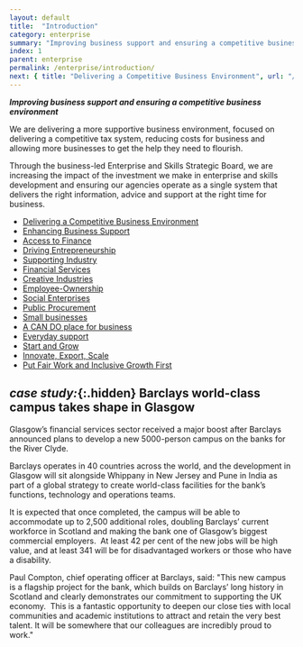 ```yaml
---
layout: default
title:  "Introduction"
category: enterprise
summary: "Improving business support and ensuring a competitive business environment"
index: 1
parent: enterprise
permalink: /enterprise/introduction/
next: { title: "Delivering a Competitive Business Environment", url: "/enterprise/competitive-business-environment/" }
---
```


***Improving business support and ensuring a competitive business environment***

We are delivering a more supportive business environment, focused on delivering a competitive tax system, reducing costs for business and allowing more businesses to get the help they need to flourish.  

Through the business-led Enterprise and Skills Strategic Board, we are increasing the impact of the investment we make in enterprise and skills development and ensuring our agencies operate as a single system that delivers the right information, advice and support at the right time for business.  

* [Delivering a Competitive Business Environment](/enterprise/competitive-business-environment/)
* [Enhancing Business Support](/enterprise/enhancing-business-support/)
* [Access to Finance](/enterprise/access-to-finance/)
* [Driving Entrepreneurship](/enterprise/driving-entrepreneurship/)
* [Supporting Industry](/enterprise/supporting-industry/)
* [Financial Services](/enterprise/financial-services/)
* [Creative Industries](/enterprise/creative-industries/)
* [Employee-Ownership](/enterprise/employee-ownership/)
* [Social Enterprises](/enterprise/social-enterprises/)
* [Public Procurement](/enterprise/public-procurement/)
* [Small businesses](/enterprise/small-businesses/)
* [A CAN DO place for business](/enterprise/can-do-place-business/)
* [Everyday support](/enterprise/everyday-support/)
* [Start and Grow](/enterprise/start-and-grow/)
* [Innovate, Export, Scale](/enterprise/innovate-export-scale/)
* [Put Fair Work and Inclusive Growth First](/enterprise/put-fair-work-and-inclusive-growth-first/)

<div class="case-study" markdown="1">

## *case study:*{:.hidden} Barclays world-class campus takes shape in Glasgow

Glasgow’s financial services sector received a major boost after Barclays announced plans to develop a new 5000-person campus on the banks for the River Clyde.  

Barclays operates in 40 countries across the world, and the development in Glasgow will sit alongside Whippany in New Jersey and Pune in India as part of a global strategy to create world-class facilities for the bank’s functions, technology and operations teams.  

It is expected that once completed, the campus will be able to accommodate up to 2,500 additional roles, doubling Barclays’ current workforce in Scotland and making the bank one of Glasgow’s biggest commercial employers.  At least 42 per cent of the new jobs will be high value, and at least 341 will be for disadvantaged workers or those who have a disability.  

Paul Compton, chief operating officer at Barclays, said: "This new campus is a flagship project for the bank, which builds on Barclays’ long history in Scotland and clearly demonstrates our commitment to supporting the UK economy.  This is a fantastic opportunity to deepen our close ties with local communities and academic institutions to attract and retain the very best talent. It will be somewhere that our colleagues are incredibly proud to work."  
</div>